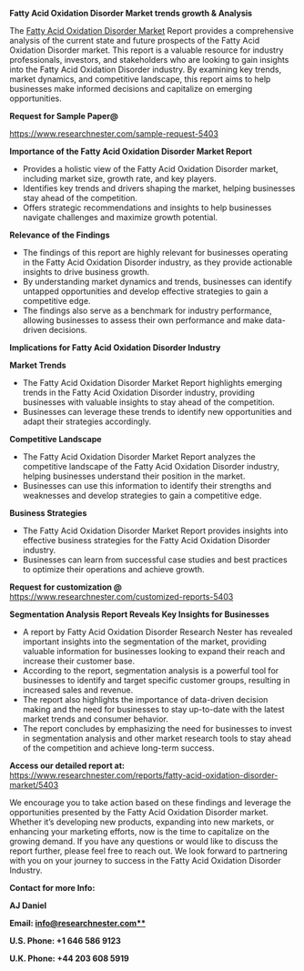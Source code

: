 ﻿<a name="_hlk169704084"></a><a name="_hlk168649135"></a><a name="_hlk167721000"></a>**Fatty Acid Oxidation Disorder Market trends growth & Analysis**

The [Fatty Acid Oxidation Disorder Market](https://www.researchnester.com/reports/fatty-acid-oxidation-disorder-market/5403) Report provides a comprehensive analysis of the current state and future prospects of the Fatty Acid Oxidation Disorder market. This report is a valuable resource for industry professionals, investors, and stakeholders who are looking to gain insights into the Fatty Acid Oxidation Disorder industry. By examining key trends, market dynamics, and competitive landscape, this report aims to help businesses make informed decisions and capitalize on emerging opportunities.

**Request for Sample Paper@**

<https://www.researchnester.com/sample-request-5403>

**Importance of the Fatty Acid Oxidation Disorder Market Report**

- Provides a holistic view of the Fatty Acid Oxidation Disorder market, including market size, growth rate, and key players.
- Identifies key trends and drivers shaping the market, helping businesses stay ahead of the competition.
- Offers strategic recommendations and insights to help businesses navigate challenges and maximize growth potential.

**Relevance of the Findings**	

- The findings of this report are highly relevant for businesses operating in the Fatty Acid Oxidation Disorder industry, as they provide actionable insights to drive business growth.
- By understanding market dynamics and trends, businesses can identify untapped opportunities and develop effective strategies to gain a competitive edge.
- The findings also serve as a benchmark for industry performance, allowing businesses to assess their own performance and make data-driven decisions.

**Implications for Fatty Acid Oxidation Disorder  Industry**

**Market Trends**

- The Fatty Acid Oxidation Disorder Market Report highlights emerging trends in the Fatty Acid Oxidation Disorder industry, providing businesses with valuable insights to stay ahead of the competition.
- Businesses can leverage these trends to identify new opportunities and adapt their strategies accordingly.

**Competitive Landscape**

- The Fatty Acid Oxidation Disorder Market Report analyzes the competitive landscape of the Fatty Acid Oxidation Disorder industry, helping businesses understand their position in the market.
- Businesses can use this information to identify their strengths and weaknesses and develop strategies to gain a competitive edge.

**Business Strategies**

- The Fatty Acid Oxidation Disorder Market Report provides insights into effective business strategies for the Fatty Acid Oxidation Disorder industry.
- Businesses can learn from successful case studies and best practices to optimize their operations and achieve growth.

**Request for customization @** <https://www.researchnester.com/customized-reports-5403>

**Segmentation Analysis Report Reveals Key Insights for Businesses**

- A report by Fatty Acid Oxidation Disorder Research Nester has revealed important insights into the segmentation of the market, providing valuable information for businesses looking to expand their reach and increase their customer base.
- According to the report, segmentation analysis is a powerful tool for businesses to identify and target specific customer groups, resulting in increased sales and revenue.
- The report also highlights the importance of data-driven decision making and the need for businesses to stay up-to-date with the latest market trends and consumer behavior.
- The report concludes by emphasizing the need for businesses to invest in segmentation analysis and other market research tools to stay ahead of the competition and achieve long-term success.

**Access our detailed report at:** <https://www.researchnester.com/reports/fatty-acid-oxidation-disorder-market/5403>

We encourage you to take action based on these findings and leverage the opportunities presented by the Fatty Acid Oxidation Disorder market. Whether it’s developing new products, expanding into new markets, or enhancing your marketing efforts, now is the time to capitalize on the growing demand. If you have any questions or would like to discuss the report further, please feel free to reach out. We look forward to partnering with you on your journey to success in the Fatty Acid Oxidation Disorder Industry.

**Contact for more Info:**

**AJ Daniel**

**Email: [info@researchnester.com**](mailto:info@researchnester.com)**

**U.S. Phone: +1 646 586 9123**

**U.K. Phone: +44 203 608 5919**



